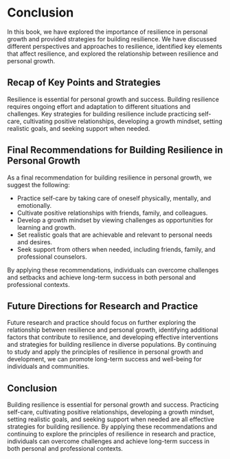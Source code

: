 # Conclusion

In this book, we have explored the importance of resilience in personal growth and provided strategies for building resilience. We have discussed different perspectives and approaches to resilience, identified key elements that affect resilience, and explored the relationship between resilience and personal growth.

Recap of Key Points and Strategies
----------------------------------

Resilience is essential for personal growth and success. Building resilience requires ongoing effort and adaptation to different situations and challenges. Key strategies for building resilience include practicing self-care, cultivating positive relationships, developing a growth mindset, setting realistic goals, and seeking support when needed.

Final Recommendations for Building Resilience in Personal Growth
----------------------------------------------------------------

As a final recommendation for building resilience in personal growth, we suggest the following:

* Practice self-care by taking care of oneself physically, mentally, and emotionally.
* Cultivate positive relationships with friends, family, and colleagues.
* Develop a growth mindset by viewing challenges as opportunities for learning and growth.
* Set realistic goals that are achievable and relevant to personal needs and desires.
* Seek support from others when needed, including friends, family, and professional counselors.

By applying these recommendations, individuals can overcome challenges and setbacks and achieve long-term success in both personal and professional contexts.

Future Directions for Research and Practice
-------------------------------------------

Future research and practice should focus on further exploring the relationship between resilience and personal growth, identifying additional factors that contribute to resilience, and developing effective interventions and strategies for building resilience in diverse populations. By continuing to study and apply the principles of resilience in personal growth and development, we can promote long-term success and well-being for individuals and communities.

Conclusion
----------

Building resilience is essential for personal growth and success. Practicing self-care, cultivating positive relationships, developing a growth mindset, setting realistic goals, and seeking support when needed are all effective strategies for building resilience. By applying these recommendations and continuing to explore the principles of resilience in research and practice, individuals can overcome challenges and achieve long-term success in both personal and professional contexts.
